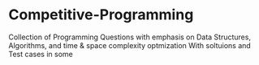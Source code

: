 # Competitive-Programming
Collection of Programming Questions with emphasis on Data Structures, Algorithms, and time &amp; space complexity optmization
With soltuions and Test cases in some

